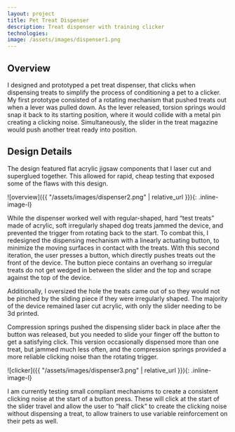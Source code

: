 ```yaml
---
layout: project
title: Pet Treat Dispenser
description: Treat dispenser with training clicker
technologies: 
image: /assets/images/dispenser1.png
---
```


## Overview

I designed and prototyped a pet treat dispenser, that clicks when dispensing treats to simplify the process of conditioning a pet to a clicker. My first prototype consisted of a rotating mechanism that pushed treats out when a lever was pulled down. As the lever released, torsion springs would snap it back to its starting position, where it would collide with a metal pin creating a clicking noise. Simultaneously, the slider in the treat magazine would push another treat ready into position. 

## Design Details

The design featured flat acrylic jigsaw components that I laser cut and superglued together. This allowed for rapid, cheap testing that exposed some of the flaws with this design.

![overview]({{ "/assets/images/dispenser2.png" | relative_url }}){: .inline-image-l}

While the dispenser worked well with regular-shaped, hard “test treats” made of acrylic, soft irregularly shaped dog treats jammed the device, and prevented the trigger from rotating back to the start. To combat this, I redesigned the dispensing mechanism with a linearly actuating button, to minimize the moving surfaces in contact with the treats. With this second iteration, the user presses a button, which directly pushes treats out the front of the device. The button piece contains an overhang so irregular treats do not get wedged in between the slider and the
top and scrape against the top of the device. 

Additionally, I oversized the hole the treats came out of so they would not be pinched by the sliding piece if they were irregularly shaped. The majority of the device remained laser cut acrylic, with only the slider needing to be 3d printed.

Compression springs pushed the dispensing slider back in place after the button was released, but you needed to slide your finger off the button to get a satisfying click. This version occasionally dispensed more than one treat, but jammed much less often, and the compression springs provided a more reliable clicking noise than the rotating trigger.

![clicker]({{ "/assets/images/dispenser3.png" | relative_url }}){: .inline-image-l}

I am currently testing small compliant mechanisms to create a consistent clicking noise at the
start of a button press. These will click at the start of the slider travel and allow the user to “half
click” to create the clicking noise without dispensing a treat, to allow trainers to use variable
reinforcement on their pets as well.